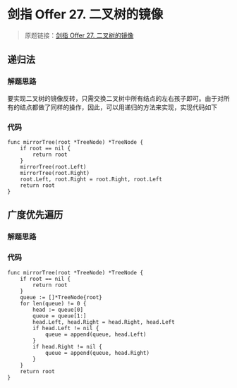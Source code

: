 # 剑指 Offer 27. 二叉树的镜像
> 原题链接：[剑指 Offer 27. 二叉树的镜像](https://leetcode-cn.com/problems/er-cha-shu-de-jing-xiang-lcof)
## 递归法
### 解题思路
要实现二叉树的镜像反转，只需交换二叉树中所有结点的左右孩子即可。由于对所有的结点都做了同样的操作，因此，可以用递归的方法来实现，实现代码如下
### 代码
```golang
func mirrorTree(root *TreeNode) *TreeNode {
	if root == nil {
		return root
	}
	mirrorTree(root.Left)
	mirrorTree(root.Right)
	root.Left, root.Right = root.Right, root.Left
	return root
}
```

## 广度优先遍历
### 解题思路
### 代码
```golang
func mirrorTree(root *TreeNode) *TreeNode {
	if root == nil {
		return root
	}
	queue := []*TreeNode{root}
	for len(queue) != 0 {
		head := queue[0]
		queue = queue[1:]
		head.Left, head.Right = head.Right, head.Left
		if head.Left != nil {
			queue = append(queue, head.Left)
		}
		if head.Right != nil {
			queue = append(queue, head.Right)
		}
	}
	return root
}
```